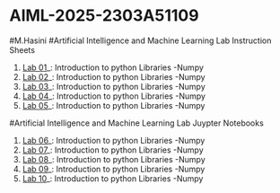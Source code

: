 # AIML-2025-2303A51109
#M.Hasini
#Artificial Intelligence and Machine Learning Lab Instruction Sheets
 1. [Lab 01]()_: Introduction to python Libraries -Numpy
 1. [Lab 02]()_: Introduction to python Libraries -Numpy
 1. [Lab 03]()_: Introduction to python Libraries -Numpy
 1. [Lab 04]()_: Introduction to python Libraries -Numpy
 1. [Lab 05]()_: Introduction to python Libraries -Numpy


#Artificial Intelligence and Machine Learning Lab Juypter Notebooks
1. [Lab 06]()_: Introduction to python Libraries -Numpy
1. [Lab 07]()_: Introduction to python Libraries -Numpy
1. [Lab 08]()_: Introduction to python Libraries -Numpy
1. [Lab 09]()_: Introduction to python Libraries -Numpy
1. [Lab 10]()_: Introduction to python Libraries -Numpy

